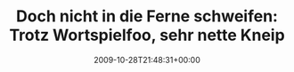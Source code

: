 ---
retweeted: false
source: <a href="http://twitter.com" rel="nofollow">Twitter Web Client</a>
entities:
  hashtags: []
  symbols: []
  user_mentions: []
  urls: []
display_text_range:
- '0'
- '115'
favorite_count: '0'
id_str: '5241483227'
truncated: false
retweet_count: '0'
id: '5241483227'
created_at: Wed Oct 28 21:48:31 +0000 2009
favorited: false
full_text: 'Doch nicht in die Ferne schweifen: Trotz Wortspielfoo, sehr nette Kneipe
  ''Scotch & Sofa'' gleich am Senefelderplatz.'
lang: de
tags:
- pesos/twitter
date: '2009-10-28T21:48:31+00:00'
src: https://twitter.com/bascht/status/5241483227
original_url: https://twitter.com/bascht/status/5241483227
type: twitter_tweet
text: 'Doch nicht in die Ferne schweifen: Trotz Wortspielfoo, sehr nette Kneipe ''Scotch
  & Sofa'' gleich am Senefelderplatz.'
title: 'Doch nicht in die Ferne schweifen: Trotz Wortspielfoo, sehr nette Kneip'

---